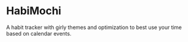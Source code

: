 # HabiMochi
A habit tracker with girly themes and optimization to best use your time based on calendar events.
